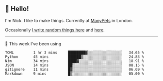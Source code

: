 ## 👋 Hello! 

I'm Nick. I like to make things. Currently at [ManyPets](https://manypets.com) in London.

Occasionally [I write random things here](https://nicksnell.com) and [here](https://twitter.com/nicksnell).

-------

🚀 This week I've been using

<!--START_SECTION:waka-->

```text
TOML         1 hr 3 mins     ████████▓░░░░░░░░░░░░░░░░   34.65 %
Python       45 mins         ██████▒░░░░░░░░░░░░░░░░░░   24.83 %
Nim          34 mins         ████▓░░░░░░░░░░░░░░░░░░░░   18.91 %
JSON         14 mins         ██░░░░░░░░░░░░░░░░░░░░░░░   08.15 %
gitignore    11 mins         █▓░░░░░░░░░░░░░░░░░░░░░░░   06.09 %
Markdown     9 mins          █▒░░░░░░░░░░░░░░░░░░░░░░░   05.00 %
```

<!--END_SECTION:waka-->
